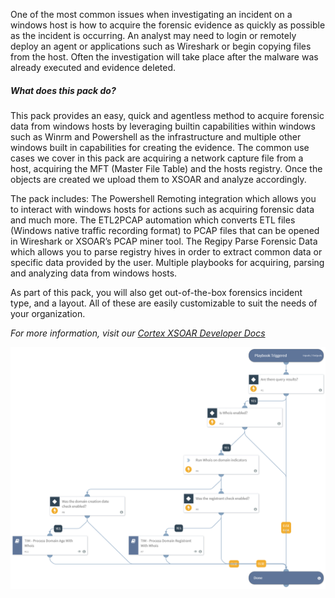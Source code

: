 One of the most common issues when investigating an incident on a windows host is how to acquire the forensic evidence as quickly as possible as the incident is occurring. An analyst may need to login or remotely deploy an agent or applications such as Wireshark or begin copying files from the host. Often the investigation will take place after the malware was already executed and evidence deleted.

##### What does this pack do?
This pack provides an easy, quick and agentless method to acquire forensic data from windows hosts by leveraging builtin capabilities within windows such as Winrm and Powershell as the infrastructure and multiple other windows built in capabilities for creating the evidence.
The common use cases we cover in this pack are acquiring a network capture file from a host, acquiring the MFT (Master File Table) and the hosts registry. Once the objects are created we upload them to XSOAR and analyze accordingly.

The pack includes: 
The Powershell Remoting integration which allows you to interact with windows hosts for actions such as acquiring forensic data and much more.
The ETL2PCAP automation which converts ETL files (Windows native traffic recording format) to PCAP files that can be opened in Wireshark or XSOAR’s PCAP miner tool.
The Regipy Parse Forensic Data which allows you to parse registry hives in order to extract common data or specific data provided by the user.
Multiple playbooks for acquiring, parsing and analyzing data from windows hosts.

As part of this pack, you will also get out-of-the-box forensics incident type, and a layout. All of these are easily customizable to suit the needs of your organization.

_For more information, visit our  [Cortex XSOAR Developer Docs](https://xsoar.pan.XXXX)_

![Acquire And Analyze Host Forensics](https://raw.githubusercontent.com/demisto/content/master/Packs/Whois/doc_files/TIM_-_Process_Domains_With_Whois.png)
